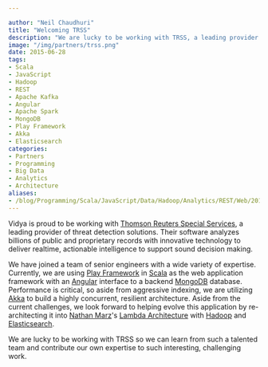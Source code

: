 ```yaml
---

author: "Neil Chaudhuri"
title: "Welcoming TRSS"
description: "We are lucky to be working with TRSS, a leading provider of threat detection solutions."
image: "/img/partners/trss.png"
date: 2015-06-28
tags:
- Scala
- JavaScript
- Hadoop
- REST
- Apache Kafka
- Angular
- Apache Spark
- MongoDB
- Play Framework
- Akka
- Elasticsearch
categories: 
- Partners
- Programming
- Big Data
- Analytics
- Architecture
aliases:
- /blog/Programming/Scala/JavaScript/Data/Hadoop/Analytics/REST/Web/2015/06/28/welcoming-trss
---
```


Vidya is proud to be working with [Thomson Reuters Special Services](http://www.trssllc.com/), a leading provider of
threat detection solutions. Their software analyzes billions of public and proprietary records
with innovative technology to deliver realtime, actionable intelligence to support sound decision making.

We have joined a team of senior engineers with a wide variety of expertise. Currently, we are using
[Play Framework](https://www.playframework.com/) in [Scala](/tags/scala) as the web application framework with an [Angular](https://angularjs.org/) interface
to a backend [MongoDB](https://www.mongodb.org/) database. Performance
is critical, so aside from aggressive indexing, we are utilizing [Akka](/tags/akka) to build a highly concurrent, resilient
architecture. Aside from the current challenges, we look forward to helping evolve this application by re-architecting it
into [Nathan Marz](http://nathanmarz.com/)'s [Lambda Architecture](http://lambda-architecture.net/)
with [Hadoop](/tags/hadoop) and [Elasticsearch](/tags/elasticsearch).

We are lucky to be working with TRSS so we can learn from such a talented team and contribute our own expertise to
such interesting, challenging work.
